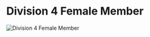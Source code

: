 # Division 4 Female Member

![Division 4 Female Member](https://static.wikia.nocookie.net/chainsaw-man/images/3/33/Female_Division_4_Member.png/revision/latest/scale-to-width-down/350?cb=20221126184329)


